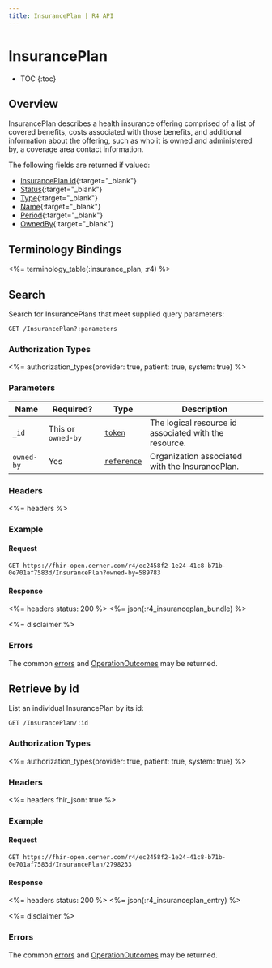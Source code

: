 ```yaml
---
title: InsurancePlan | R4 API
---
```


# InsurancePlan

* TOC
{:toc}

## Overview

InsurancePlan describes a health insurance offering comprised of a list of covered benefits, costs associated with those benefits, and additional information about the offering, such as who it is owned and administered by, a coverage area contact information.

The following fields are returned if valued:

* [InsurancePlan id](https://hl7.org/fhir/r4/resource-definitions.html#Resource.id){:target="_blank"}
* [Status](https://hl7.org/fhir/r4/insuranceplan-definitions.html#InsurancePlan.status){:target="_blank"}
* [Type](https://hl7.org/fhir/r4/insuranceplan-definitions.html#InsurancePlan.type){:target="_blank"}
* [Name](https://hl7.org/fhir/r4/insuranceplan-definitions.html#InsurancePlan.name){:target="_blank"}
* [Period](https://hl7.org/fhir/r4/insuranceplan-definitions.html#InsurancePlan.period){:target="_blank"}
* [OwnedBy](https://hl7.org/fhir/r4/insuranceplan-definitions.html#InsurancePlan.ownedBy){:target="_blank"}

## Terminology Bindings

<%= terminology_table(:insurance_plan, :r4) %>

## Search

Search for InsurancePlans that meet supplied query parameters:

    GET /InsurancePlan?:parameters

### Authorization Types

<%= authorization_types(provider: true, patient: true, system: true) %>

### Parameters

Name                  | Required?          | Type          | Description
----------------------|--------------------|---------------|-------------------------------------------------------
`_id`                 | This or `owned-by` | [`token`]     | The logical resource id associated with the resource.
`owned-by`            | Yes                | [`reference`] | Organization associated with the InsurancePlan.


### Headers

<%= headers %>

### Example

#### Request

    GET https://fhir-open.cerner.com/r4/ec2458f2-1e24-41c8-b71b-0e701af7583d/InsurancePlan?owned-by=589783

#### Response

<%= headers status: 200 %>
<%= json(:r4_insuranceplan_bundle) %>

<%= disclaimer %>

### Errors

The common [errors] and [OperationOutcomes] may be returned.

## Retrieve by id

List an individual InsurancePlan by its id:

    GET /InsurancePlan/:id

### Authorization Types

<%= authorization_types(provider: true, patient: true, system: true) %>

### Headers

<%= headers fhir_json: true %>

### Example

#### Request

    GET https://fhir-open.cerner.com/r4/ec2458f2-1e24-41c8-b71b-0e701af7583d/InsurancePlan/2798233

#### Response

<%= headers status: 200 %>
<%= json(:r4_insuranceplan_entry) %>

<%= disclaimer %>

### Errors

The common [errors] and [OperationOutcomes] may be returned.

[`reference`]: https://hl7.org/fhir/R4/search.html#reference
[`token`]: https://hl7.org/fhir/R4/search.html#token
[errors]: ../../../#client-errors
[OperationOutcomes]: ../../../#operation-outcomes
